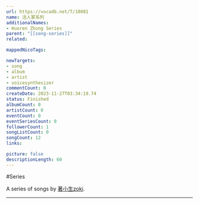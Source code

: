 ```yaml
---
url: https://vocadb.net/T/10081
name: 活人冢系列
additionalNames: 
- Huoren Zhong Series 
parent: "[[song-series]]"
related:

mappedNicoTags:

newTargets:
- song
- album
- artist
- voicesynthesizer
commentCount: 0
createDate: 2023-11-27T03:34:19.74
status: Finished
albumCount: 0
artistCount: 0
eventCount: 0
eventSeriesCount: 0
followerCount: 1
songListCount: 0
songCount: 12
links: 

picture: false
descriptionLength: 60
---
```


#Series

A series of songs by [著小生zoki](https://vocadb.net/Ar/60916).

---

